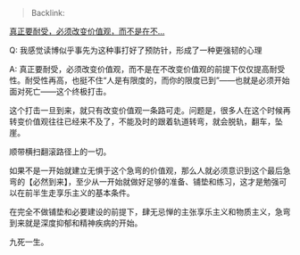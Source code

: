 > Backlink: 

[真正要耐受，必须改变价值观，而不是在不…](https://www.zhihu.com/pin/1382283587408977920)

Q: 我感觉读博似乎事先为这种事打好了预防针，形成了一种更强韧的心理

A: 真正要耐受，必须改变价值观，而不是在不改变价值观的前提下仅仅提高耐受性。耐受性再高，也挺不住“人是有限度的，而你的限度已到”——也就是必须开始面对死亡——这个终极打击。  
  
这个打击一旦到来，就只有改变价值观一条路可走。问题是，很多人在这个时候再转变价值观往往已经来不及了，不能及时的跟着轨道转弯，就会脱轨，翻车，坠崖。  
  
顺带横扫翻滚路径上的一切。  
  
如果不是一开始就建立无惧于这个急弯的价值观，那么人就必须意识到这个最后急弯的【必然到来】，至少从一开始就做好足够的准备、铺垫和练习，这才是勉强可以在前半生走享乐主义的基本条件。  
  
在完全不做铺垫和必要建设的前提下，肆无忌惮的主张享乐主义和物质主义，急弯到来就是深度抑郁和精神疾病的开始。  
  
九死一生。